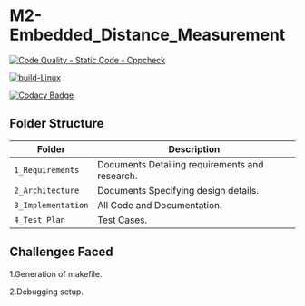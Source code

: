 # M2-Embedded_Distance_Measurement


[![Code Quality - Static Code - Cppcheck](https://github.com/PAVITHRARAVICHANDRAN03/M2-Embedded_Distance_Measurement/actions/workflows/ccpcheck.yml/badge.svg)](https://github.com/PAVITHRARAVICHANDRAN03/M2-Embedded_Distance_Measurement/actions/workflows/ccpcheck.yml)

[![build-Linux](https://github.com/PAVITHRARAVICHANDRAN03/M2-Embedded_Distance_Measurement/actions/workflows/build.yml/badge.svg)](https://github.com/PAVITHRARAVICHANDRAN03/M2-Embedded_Distance_Measurement/actions/workflows/build.yml)

[![Codacy Badge](https://app.codacy.com/project/badge/Grade/67d298b54e51462a9a514792d8c15e74)](https://www.codacy.com/gh/PAVITHRARAVICHANDRAN03/M2-Embedded_Distance_Measurement/dashboard?utm_source=github.com&amp;utm_medium=referral&amp;utm_content=PAVITHRARAVICHANDRAN03/M2-Embedded_Distance_Measurement&amp;utm_campaign=Badge_Grade)


## Folder Structure
Folder               | Description
-------------------  | -----------------------------------------
`1_Requirements`     | Documents Detailing requirements and research.
`2_Architecture`     | Documents Specifying design details.
`3_Implementation`   | All Code and Documentation.
`4_Test Plan`| Test Cases.

## Challenges Faced 

1.Generation of makefile.

2.Debugging setup.
